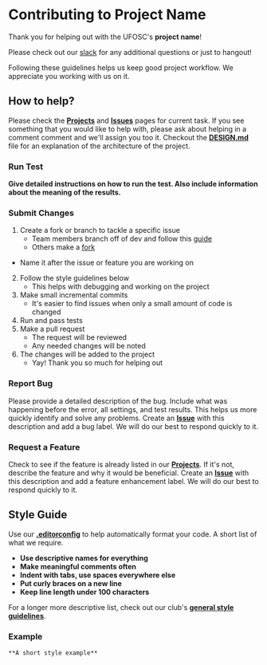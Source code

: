 # Contributing to **Project Name**

Thank you for helping out with the UFOSC's **project name**!

Please check out our [slack](http://ufosc.slack.com/) for any additional questions or just to hangout! 

Following these guidelines helps us keep good project workflow. We appreciate you working with us on it. 

## How to help?

Please check the **[Projects]()** and **[Issues]()** pages for current task. If you see something that you would like to help with, please ask about helping in a comment comment and we'll assign you too it. Checkout the **[DESIGN.md]()** file for an explanation of the architecture of the project. 

### Run Test 

**Give detailed instructions on how to run the test. Also include information about the meaning of the results.**

### Submit Changes 

1. Create a fork or branch to tackle a specific issue 
	- Team members branch off of dev and follow this [guide](https://guides.github.com/introduction/flow/) 
	- Others make a [fork](https://guides.github.com/activities/forking/)
  - Name it after the issue or feature you are working on
2. Follow the style guidelines below 
	- This helps with debugging and working on the project
3. Make small incremental commits
	- It's easier to find issues when only a small amount of code is changed
4. Run and pass tests
5. Make a pull request 
	- The request will be reviewed
	- Any needed changes will be noted 
6. The changes will be added to the project 
	- Yay! Thank you so much for helping out

### Report Bug 

Please provide a detailed description of the bug. Include what was happening before the error, all settings, and test results. This helps us more quickly identify and solve any problems. Create an **[Issue]()** with this description and add a bug label. We will do our best to respond quickly to it. 

### Request a Feature

Check to see if the feature is already listed in our **[Projects]()**. If it's not, describe the feature and why it would be beneficial. Create an **[Issue]()** with this description and add a feature enhancement label. We will do our best to respond quickly to it. 

## Style Guide 

Use our **[.editorconfig]()** to help automatically format your code. A short list of what we require. 
- **Use descriptive names for everything**
- **Make meaningful comments often**
- **Indent with tabs, use spaces everywhere else**
- **Put curly braces on a new line**
- **Keep line length under 100 characters**

For a longer more descriptive list, check out our club's **[general style guidelines](https://github.com/ufosc/resources/blob/master/coding-guidelines/general-style.md)**.

### Example 

```
**A short style example**
```
